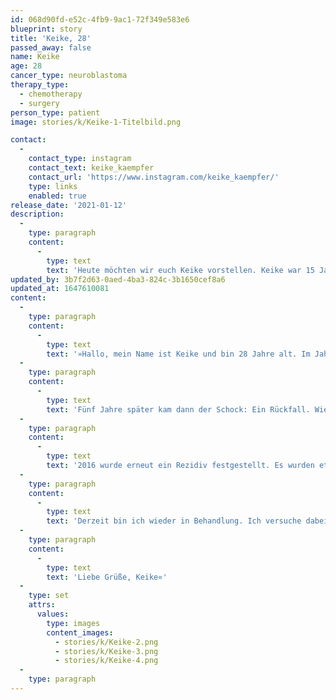 ```yaml
---
id: 068d90fd-e52c-4fb9-9ac1-72f349e583e6
blueprint: story
title: 'Keike, 28'
passed_away: false
name: Keike
age: 28
cancer_type: neuroblastoma
therapy_type:
  - chemotherapy
  - surgery
person_type: patient
image: stories/k/Keike-1-Titelbild.png

contact:
  -
    contact_type: instagram
    contact_text: keike_kaempfer
    contact_url: 'https://www.instagram.com/keike_kaempfer/'
    type: links
    enabled: true
release_date: '2021-01-12'
description:
  -
    type: paragraph
    content:
      -
        type: text
        text: 'Heute möchten wir euch Keike vorstellen. Keike war 15 Jahre alt, als sie zum ersten Mal erkrankte. Heute arbeitet sie als Verwaltungsfachangstellte. Neue Kraft und Energie zieht sie aus Urlauben, Ausflügen, der Fotografie und Handball. Vielen Dank für deine Geschichte liebe Keike und ganz viel Kraft für deine Therapie.'
updated_by: 3b7f2d63-0aed-4ba3-824c-3b1650cef8a6
updated_at: 1647610081
content:
  -
    type: paragraph
    content:
      -
        type: text
        text: '»Hallo, mein Name ist Keike und bin 28 Jahre alt. Im Jahr 2008 wurde bei mir mit 15 Jahren ein Neuroblastom entdeckt. Nach mehreren Chemotherapien und Operationen – darunter eine Not-OP – war ich krebsfrei.'
  -
    type: paragraph
    content:
      -
        type: text
        text: 'Fünf Jahre später kam dann der Schock: Ein Rückfall. Wieder eine Operation.'
  -
    type: paragraph
    content:
      -
        type: text
        text: '2016 wurde erneut ein Rezidiv festgestellt. Es wurden etwa 18 Monate lang verschiedene Behandlungen durchgeführt. Allerdings wurde auch 2019 und 2020 wieder etwas festgestellt.'
  -
    type: paragraph
    content:
      -
        type: text
        text: 'Derzeit bin ich wieder in Behandlung. Ich versuche dabei Behandlung, Job, Freizeit, Freunde und Familie unter einen Hut zu bekommen. Ich genieße jeden Moment, den Alltag und die kleinen besonderen Augenblicke, welche einem Kraft für die weitere Behandlung geben. Immer nach dem Motto: ›Gib alles, aber niemals auf 💪🙂‹'
  -
    type: paragraph
    content:
      -
        type: text
        text: 'Liebe Grüße, Keike«'
  -
    type: set
    attrs:
      values:
        type: images
        content_images:
          - stories/k/Keike-2.png
          - stories/k/Keike-3.png
          - stories/k/Keike-4.png
  -
    type: paragraph
---
```

